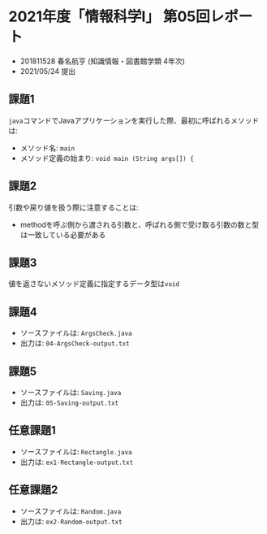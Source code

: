 # 2021年度「情報科学Ⅰ」 第05回レポート

- 201811528 春名航亨 (知識情報・図書館学類 4年次)
- 2021/05/24 提出

## 課題1

`java`コマンドでJavaアプリケーションを実行した際、最初に呼ばれるメソッドは:

- メソッド名: `main`
- メソッド定義の始まり: `void main (String args[]) {`

## 課題2

引数や戻り値を扱う際に注意することは:

- methodを呼ぶ側から渡される引数と、呼ばれる側で受け取る引数の数と型は一致している必要がある

## 課題3

値を返さないメソッド定義に指定するデータ型は`void`

## 課題4

- ソースファイルは: `ArgsCheck.java`
- 出力は: `04-ArgsCheck-output.txt`


## 課題5

- ソースファイルは: `Saving.java`
- 出力は: `05-Saving-output.txt`

## 任意課題1

- ソースファイルは: `Rectangle.java`
- 出力は: `ex1-Rectangle-output.txt`


## 任意課題2

- ソースファイルは: `Random.java`
- 出力は: `ex2-Random-output.txt`
